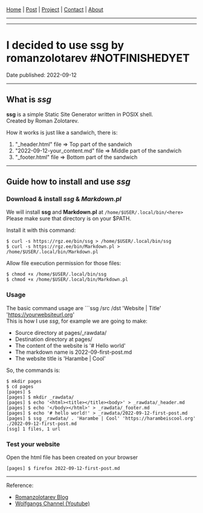 <nav>
<a href="./index.html">Home</a>
|
<a href="./post.html">Post</a>
|
<a href="./project.html">Project</a>
|
<a href="./contact.html">Contact</a>
|
<a href="./about.html">About</a>
</nav>
</header>
<hr><hr>
<main>
<!-- Your Content Start After This Line -->


# I decided to use ssg by romanzolotarev #NOTFINISHEDYET

Date published: 2022-09-12

---

## What is *ssg*

**ssg** is a simple Static Site Generator written in POSIX shell.  
Created by Roman Zolotarev.  

How it works is just like a sandwich, there is:  

1. "_header.html" file 			=> Top part of the sandwich  
2. "2022-09-12-your_content.md" file 	=> Middle part of the sandwich  
3. "_footer.html" file 			=> Bottom part of the sandwich  

---

## Guide how to install and use *ssg*  

### Download & install *ssg* & *Markdown.pl*  

We will install **ssg** and **Markdown.pl** at ```/home/$USER/.local/bin/<here>```  
Please make sure that directory is on your $PATH.  

Install it with this command:  

```  
$ curl -s https://rgz.ee/bin/ssg > /home/$USER/.local/bin/ssg  
$ curl -s https://rgz.ee/bin/Markdown.pl > /home/$USER/.local/bin/Markdown.pl  
```

Allow file execution permission for those files:  

```  
$ chmod +x /home/$USER/.local/bin/ssg  
$ chmod +x /home/$USER/.local/bin/Markdown.pl  
```

### Usage  

The basic command usage are ```ssg /src /dst 'Website | Title' 'https://yourwebsiteurl.org'  
This is how I use *ssg*, for example we are going to make:

* Source directory at pages/_rawdata/
* Destination directory at pages/
* The content of the website is '# Hello world'
* The markdown name is 2022-09-first-post.md
* The website title is 'Harambe | Cool'

So, the commands is:

```
$ mkdir pages 
$ cd pages
[pages] $ 
[pages] $ mkdir _rawdata/
[pages] $ echo '<html><title></title><body>' > _rawdata/_header.md
[pages] $ echo '</body></html>' > _rawdata/_footer.md
[pages] $ echo '# hello world!' > _rawdata/2022-09-12-first-post.md
[pages] $ ssg _rawdata/ . 'Harambe | Cool' 'https://harambeiscool.org'
./2022-09-12-first-post.md
[ssg] 1 files, 1 url
```

### Test your website
 
Open the html file has been created on your browser

```
[pages] $ firefox 2022-09-12-first-post.md
```
---

Reference:  
* [Romanzolotarev Blog](https://romanzolotarev.com/ssg.html)  
* [Wolfgangs Channel (Youtube)](https://www.youtube.com/watch?v=N_ttw2Dihn8)  
